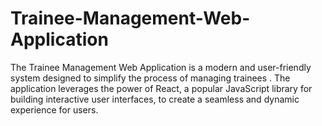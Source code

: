 # Trainee-Management-Web-Application
The Trainee Management Web Application is a modern and user-friendly system designed to simplify the process of managing trainees . The application leverages the power of React, a popular JavaScript library for building interactive user interfaces, to create a seamless and dynamic experience for users.
